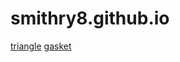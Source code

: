 # smithry8.github.io

[triangle](https:smithry8.github.io/InClassAssignments/TriangleAssignment/Triangle.html)
[gasket](https:smithry8.github.io/InClassAssignments/SierpinskiGiant/gasket1-smith.html)
